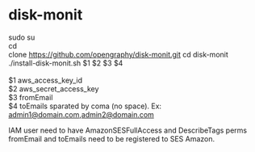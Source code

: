 # disk-monit

sudo su\
cd\
clone https://github.com/opengraphy/disk-monit.git
cd disk-monit\
./install-disk-monit.sh $1 $2 $3 $4\
\
$1 aws_access_key_id\
$2 aws_secret_access_key\
$3 fromEmail\
$4 toEmails sparated by coma (no space). Ex: admin1@domain.com,admin2@domain.com

IAM user need to have AmazonSESFullAccess and DescribeTags perms\
fromEmail and toEmails need to be registered to SES Amazon.
